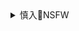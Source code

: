 <details><summary>慎入🔞NSFW</summary>

Not Safe For Work
![](https://upload.wikimedia.org/wikipedia/commons/thumb/d/d3/Biohazard_Symbol_Specification.png/210px-Biohazard_Symbol_Specification.png)
俺のエロ本
![](http://oreno-erohon.com/wp-content/themes/bones_custom/images/logo.png)

<details><summary><b>风险自理Use At Your Own Risk🈲</summary>

### 元彼に他人のフリをされる巨乳黒ギャルがラブホに連れ込みマンコの感触で認めさせ仲直りのおかえりセックス！
http://oreno-erohon.com/content/233942
<img width="724" class="alignnone size-large wp-image-233943" alt="【エロ漫画】元彼に他人のフリをされる巨乳黒ギャルがラブホに連れ込みマンコの感触で認めさせ仲直りのおかえりセックス！" src="http://img.oreno-erohon.com/wp-content/uploads/2020/03/1583742136-724x1024.jpg" srcset="http://img.oreno-erohon.com/wp-content/uploads/2020/03/1583742136.jpg 724w, http://img.oreno-erohon.com/wp-content/uploads/2020/03/1583742136-212x300.jpg 212w" sizes="(max-width: 724px) 100vw, 724px">
<dl class="cft cft0">
</dl>
<img width="724" class="alignnone size-large wp-image-233944" alt="【エロ漫画】元彼に他人のフリをされる巨乳黒ギャルがラブホに連れ込みマンコの感触で認めさせ仲直りのおかえりセックス！" src="http://img.oreno-erohon.com/wp-content/uploads/2020/03/1583742140-724x1024.jpg" srcset="http://img.oreno-erohon.com/wp-content/uploads/2020/03/1583742140.jpg 724w, http://img.oreno-erohon.com/wp-content/uploads/2020/03/1583742140-212x300.jpg 212w" sizes="(max-width: 724px) 100vw, 724px">
<img width="724" class="alignnone size-large wp-image-233945" alt="【エロ漫画】元彼に他人のフリをされる巨乳黒ギャルがラブホに連れ込みマンコの感触で認めさせ仲直りのおかえりセックス！" src="http://img.oreno-erohon.com/wp-content/uploads/2020/03/1583742144-724x1024.jpg" srcset="http://img.oreno-erohon.com/wp-content/uploads/2020/03/1583742144.jpg 724w, http://img.oreno-erohon.com/wp-content/uploads/2020/03/1583742144-212x300.jpg 212w" sizes="(max-width: 724px) 100vw, 724px">
<img width="724" class="alignnone size-large wp-image-233946" alt="【エロ漫画】元彼に他人のフリをされる巨乳黒ギャルがラブホに連れ込みマンコの感触で認めさせ仲直りのおかえりセックス！" src="http://img.oreno-erohon.com/wp-content/uploads/2020/03/1583742148-724x1024.jpg" srcset="http://img.oreno-erohon.com/wp-content/uploads/2020/03/1583742148.jpg 724w, http://img.oreno-erohon.com/wp-content/uploads/2020/03/1583742148-212x300.jpg 212w" sizes="(max-width: 724px) 100vw, 724px">
<img width="724" class="alignnone size-large wp-image-233947" alt="【エロ漫画】元彼に他人のフリをされる巨乳黒ギャルがラブホに連れ込みマンコの感触で認めさせ仲直りのおかえりセックス！" src="http://img.oreno-erohon.com/wp-content/uploads/2020/03/1583742151-724x1024.jpg" srcset="http://img.oreno-erohon.com/wp-content/uploads/2020/03/1583742151.jpg 724w, http://img.oreno-erohon.com/wp-content/uploads/2020/03/1583742151-212x300.jpg 212w" sizes="(max-width: 724px) 100vw, 724px">
<img width="724" class="alignnone size-large wp-image-233948" alt="【エロ漫画】元彼に他人のフリをされる巨乳黒ギャルがラブホに連れ込みマンコの感触で認めさせ仲直りのおかえりセックス！" src="http://img.oreno-erohon.com/wp-content/uploads/2020/03/1583742155-724x1024.jpg" srcset="http://img.oreno-erohon.com/wp-content/uploads/2020/03/1583742155.jpg 724w, http://img.oreno-erohon.com/wp-content/uploads/2020/03/1583742155-212x300.jpg 212w" sizes="(max-width: 724px) 100vw, 724px">
<img width="724" class="alignnone size-large wp-image-233949" alt="【エロ漫画】元彼に他人のフリをされる巨乳黒ギャルがラブホに連れ込みマンコの感触で認めさせ仲直りのおかえりセックス！" src="http://img.oreno-erohon.com/wp-content/uploads/2020/03/1583742159-724x1024.jpg" srcset="http://img.oreno-erohon.com/wp-content/uploads/2020/03/1583742159.jpg 724w, http://img.oreno-erohon.com/wp-content/uploads/2020/03/1583742159-212x300.jpg 212w" sizes="(max-width: 724px) 100vw, 724px">
<img width="724" class="alignnone size-large wp-image-233950" alt="【エロ漫画】元彼に他人のフリをされる巨乳黒ギャルがラブホに連れ込みマンコの感触で認めさせ仲直りのおかえりセックス！" src="http://img.oreno-erohon.com/wp-content/uploads/2020/03/1583742163-724x1024.jpg" srcset="http://img.oreno-erohon.com/wp-content/uploads/2020/03/1583742163.jpg 724w, http://img.oreno-erohon.com/wp-content/uploads/2020/03/1583742163-212x300.jpg 212w" sizes="(max-width: 724px) 100vw, 724px">
<img width="724" class="alignnone size-large wp-image-233951" alt="【エロ漫画】元彼に他人のフリをされる巨乳黒ギャルがラブホに連れ込みマンコの感触で認めさせ仲直りのおかえりセックス！" src="http://img.oreno-erohon.com/wp-content/uploads/2020/03/1583742167-724x1024.jpg" srcset="http://img.oreno-erohon.com/wp-content/uploads/2020/03/1583742167.jpg 724w, http://img.oreno-erohon.com/wp-content/uploads/2020/03/1583742167-212x300.jpg 212w" sizes="(max-width: 724px) 100vw, 724px">
<img width="724" class="alignnone size-large wp-image-233952" alt="【エロ漫画】元彼に他人のフリをされる巨乳黒ギャルがラブホに連れ込みマンコの感触で認めさせ仲直りのおかえりセックス！" src="http://img.oreno-erohon.com/wp-content/uploads/2020/03/1583742171-724x1024.jpg" srcset="http://img.oreno-erohon.com/wp-content/uploads/2020/03/1583742171.jpg 724w, http://img.oreno-erohon.com/wp-content/uploads/2020/03/1583742171-212x300.jpg 212w" sizes="(max-width: 724px) 100vw, 724px">
<img width="724" class="alignnone size-large wp-image-233953" alt="【エロ漫画】元彼に他人のフリをされる巨乳黒ギャルがラブホに連れ込みマンコの感触で認めさせ仲直りのおかえりセックス！" src="http://img.oreno-erohon.com/wp-content/uploads/2020/03/1583742175-724x1024.jpg" srcset="http://img.oreno-erohon.com/wp-content/uploads/2020/03/1583742175.jpg 724w, http://img.oreno-erohon.com/wp-content/uploads/2020/03/1583742175-212x300.jpg 212w" sizes="(max-width: 724px) 100vw, 724px">
<img width="724" class="alignnone size-large wp-image-233954" alt="【エロ漫画】元彼に他人のフリをされる巨乳黒ギャルがラブホに連れ込みマンコの感触で認めさせ仲直りのおかえりセックス！" src="http://img.oreno-erohon.com/wp-content/uploads/2020/03/1583742179-724x1024.jpg" srcset="http://img.oreno-erohon.com/wp-content/uploads/2020/03/1583742179.jpg 724w, http://img.oreno-erohon.com/wp-content/uploads/2020/03/1583742179-212x300.jpg 212w" sizes="(max-width: 724px) 100vw, 724px">
<img width="724" class="alignnone size-large wp-image-233955" alt="【エロ漫画】元彼に他人のフリをされる巨乳黒ギャルがラブホに連れ込みマンコの感触で認めさせ仲直りのおかえりセックス！" src="http://img.oreno-erohon.com/wp-content/uploads/2020/03/1583742183-724x1024.jpg" srcset="http://img.oreno-erohon.com/wp-content/uploads/2020/03/1583742183.jpg 724w, http://img.oreno-erohon.com/wp-content/uploads/2020/03/1583742183-212x300.jpg 212w" sizes="(max-width: 724px) 100vw, 724px">
<img width="724" class="alignnone size-large wp-image-233956" alt="【エロ漫画】元彼に他人のフリをされる巨乳黒ギャルがラブホに連れ込みマンコの感触で認めさせ仲直りのおかえりセックス！" src="http://img.oreno-erohon.com/wp-content/uploads/2020/03/1583742187-724x1024.jpg" srcset="http://img.oreno-erohon.com/wp-content/uploads/2020/03/1583742187.jpg 724w, http://img.oreno-erohon.com/wp-content/uploads/2020/03/1583742187-212x300.jpg 212w" sizes="(max-width: 724px) 100vw, 724px">
<img width="724" class="alignnone size-large wp-image-233957" alt="【エロ漫画】元彼に他人のフリをされる巨乳黒ギャルがラブホに連れ込みマンコの感触で認めさせ仲直りのおかえりセックス！" src="http://img.oreno-erohon.com/wp-content/uploads/2020/03/1583742191-724x1024.jpg" srcset="http://img.oreno-erohon.com/wp-content/uploads/2020/03/1583742191.jpg 724w, http://img.oreno-erohon.com/wp-content/uploads/2020/03/1583742191-212x300.jpg 212w" sizes="(max-width: 724px) 100vw, 724px">
<img width="724" class="alignnone size-large wp-image-233958" alt="【エロ漫画】元彼に他人のフリをされる巨乳黒ギャルがラブホに連れ込みマンコの感触で認めさせ仲直りのおかえりセックス！" src="http://img.oreno-erohon.com/wp-content/uploads/2020/03/1583742195-724x1024.jpg" srcset="http://img.oreno-erohon.com/wp-content/uploads/2020/03/1583742195.jpg 724w, http://img.oreno-erohon.com/wp-content/uploads/2020/03/1583742195-212x300.jpg 212w" sizes="(max-width: 724px) 100vw, 724px">

### 姉が兄の性奴隷になり野外露出ハメ調教されてるのを見た妹が逆夜這いを仕掛け躾され姉妹揃って変態牝豚堕ち！
http://oreno-erohon.com/content/81819
<img width="705" class="alignnone size-large wp-image-81820" alt="【エロ漫画】姉が兄の性奴隷になり野外露出ハメ調教されてるのを見た妹が逆夜這いを仕掛け躾され姉妹揃って変態牝豚堕ち！" src="http://img.oreno-erohon.com/wp-content/uploads/2018/02/1517490735-705x1024.jpg" srcset="http://img.oreno-erohon.com/wp-content/uploads/2018/02/1517490735.jpg 705w, http://img.oreno-erohon.com/wp-content/uploads/2018/02/1517490735-207x300.jpg 207w" sizes="(max-width: 705px) 100vw, 705px">
<dl class="cft cft0">
</dl>
<img width="701" class="alignnone size-large wp-image-81821" alt="【エロ漫画】姉が兄の性奴隷になり野外露出ハメ調教されてるのを見た妹が逆夜這いを仕掛け躾され姉妹揃って変態牝豚堕ち！" src="http://img.oreno-erohon.com/wp-content/uploads/2018/02/1517490740-701x1024.jpg" srcset="http://img.oreno-erohon.com/wp-content/uploads/2018/02/1517490740.jpg 701w, http://img.oreno-erohon.com/wp-content/uploads/2018/02/1517490740-205x300.jpg 205w" sizes="(max-width: 701px) 100vw, 701px">
<img width="705" class="alignnone size-large wp-image-81822" alt="【エロ漫画】姉が兄の性奴隷になり野外露出ハメ調教されてるのを見た妹が逆夜這いを仕掛け躾され姉妹揃って変態牝豚堕ち！" src="http://img.oreno-erohon.com/wp-content/uploads/2018/02/1517490746-705x1024.jpg" srcset="http://img.oreno-erohon.com/wp-content/uploads/2018/02/1517490746.jpg 705w, http://img.oreno-erohon.com/wp-content/uploads/2018/02/1517490746-207x300.jpg 207w" sizes="(max-width: 705px) 100vw, 705px">
<img width="707" class="alignnone size-large wp-image-81823" alt="【エロ漫画】姉が兄の性奴隷になり野外露出ハメ調教されてるのを見た妹が逆夜這いを仕掛け躾され姉妹揃って変態牝豚堕ち！" src="http://img.oreno-erohon.com/wp-content/uploads/2018/02/1517490751-707x1024.jpg" srcset="http://img.oreno-erohon.com/wp-content/uploads/2018/02/1517490751.jpg 707w, http://img.oreno-erohon.com/wp-content/uploads/2018/02/1517490751-207x300.jpg 207w, http://img.oreno-erohon.com/wp-content/uploads/2018/02/1517490751-170x245.jpg 170w" sizes="(max-width: 707px) 100vw, 707px">
<img width="707" class="alignnone size-large wp-image-81824" alt="【エロ漫画】姉が兄の性奴隷になり野外露出ハメ調教されてるのを見た妹が逆夜這いを仕掛け躾され姉妹揃って変態牝豚堕ち！" src="http://img.oreno-erohon.com/wp-content/uploads/2018/02/1517490757-707x1024.jpg" srcset="http://img.oreno-erohon.com/wp-content/uploads/2018/02/1517490757.jpg 707w, http://img.oreno-erohon.com/wp-content/uploads/2018/02/1517490757-207x300.jpg 207w, http://img.oreno-erohon.com/wp-content/uploads/2018/02/1517490757-170x245.jpg 170w" sizes="(max-width: 707px) 100vw, 707px">
<img width="707" class="alignnone size-large wp-image-81825" alt="【エロ漫画】姉が兄の性奴隷になり野外露出ハメ調教されてるのを見た妹が逆夜這いを仕掛け躾され姉妹揃って変態牝豚堕ち！" src="http://img.oreno-erohon.com/wp-content/uploads/2018/02/1517490764-707x1024.jpg" srcset="http://img.oreno-erohon.com/wp-content/uploads/2018/02/1517490764.jpg 707w, http://img.oreno-erohon.com/wp-content/uploads/2018/02/1517490764-207x300.jpg 207w, http://img.oreno-erohon.com/wp-content/uploads/2018/02/1517490764-170x245.jpg 170w" sizes="(max-width: 707px) 100vw, 707px">
<img width="705" class="alignnone size-large wp-image-81826" alt="【エロ漫画】姉が兄の性奴隷になり野外露出ハメ調教されてるのを見た妹が逆夜這いを仕掛け躾され姉妹揃って変態牝豚堕ち！" src="http://img.oreno-erohon.com/wp-content/uploads/2018/02/1517490769-705x1024.jpg" srcset="http://img.oreno-erohon.com/wp-content/uploads/2018/02/1517490769.jpg 705w, http://img.oreno-erohon.com/wp-content/uploads/2018/02/1517490769-207x300.jpg 207w" sizes="(max-width: 705px) 100vw, 705px">
<img width="708" class="alignnone size-large wp-image-81827" alt="【エロ漫画】姉が兄の性奴隷になり野外露出ハメ調教されてるのを見た妹が逆夜這いを仕掛け躾され姉妹揃って変態牝豚堕ち！" src="http://img.oreno-erohon.com/wp-content/uploads/2018/02/1517490776-708x1024.jpg" srcset="http://img.oreno-erohon.com/wp-content/uploads/2018/02/1517490776.jpg 708w, http://img.oreno-erohon.com/wp-content/uploads/2018/02/1517490776-207x300.jpg 207w, http://img.oreno-erohon.com/wp-content/uploads/2018/02/1517490776-170x245.jpg 170w" sizes="(max-width: 708px) 100vw, 708px">
<img width="706" class="alignnone size-large wp-image-81828" alt="【エロ漫画】姉が兄の性奴隷になり野外露出ハメ調教されてるのを見た妹が逆夜這いを仕掛け躾され姉妹揃って変態牝豚堕ち！" src="http://img.oreno-erohon.com/wp-content/uploads/2018/02/1517490781-706x1024.jpg" srcset="http://img.oreno-erohon.com/wp-content/uploads/2018/02/1517490781.jpg 706w, http://img.oreno-erohon.com/wp-content/uploads/2018/02/1517490781-207x300.jpg 207w" sizes="(max-width: 706px) 100vw, 706px">
<img width="707" class="alignnone size-large wp-image-81829" alt="【エロ漫画】姉が兄の性奴隷になり野外露出ハメ調教されてるのを見た妹が逆夜這いを仕掛け躾され姉妹揃って変態牝豚堕ち！" src="http://img.oreno-erohon.com/wp-content/uploads/2018/02/1517490787-707x1024.jpg" srcset="http://img.oreno-erohon.com/wp-content/uploads/2018/02/1517490787.jpg 707w, http://img.oreno-erohon.com/wp-content/uploads/2018/02/1517490787-207x300.jpg 207w, http://img.oreno-erohon.com/wp-content/uploads/2018/02/1517490787-170x245.jpg 170w" sizes="(max-width: 707px) 100vw, 707px">
<img width="706" class="alignnone size-large wp-image-81830" alt="【エロ漫画】姉が兄の性奴隷になり野外露出ハメ調教されてるのを見た妹が逆夜這いを仕掛け躾され姉妹揃って変態牝豚堕ち！" src="http://img.oreno-erohon.com/wp-content/uploads/2018/02/1517490792-706x1024.jpg" srcset="http://img.oreno-erohon.com/wp-content/uploads/2018/02/1517490792.jpg 706w, http://img.oreno-erohon.com/wp-content/uploads/2018/02/1517490792-207x300.jpg 207w" sizes="(max-width: 706px) 100vw, 706px">
<img width="708" class="alignnone size-large wp-image-81831" alt="【エロ漫画】姉が兄の性奴隷になり野外露出ハメ調教されてるのを見た妹が逆夜這いを仕掛け躾され姉妹揃って変態牝豚堕ち！" src="http://img.oreno-erohon.com/wp-content/uploads/2018/02/1517490797-708x1024.jpg" srcset="http://img.oreno-erohon.com/wp-content/uploads/2018/02/1517490797.jpg 708w, http://img.oreno-erohon.com/wp-content/uploads/2018/02/1517490797-207x300.jpg 207w, http://img.oreno-erohon.com/wp-content/uploads/2018/02/1517490797-170x245.jpg 170w" sizes="(max-width: 708px) 100vw, 708px">
<img width="705" class="alignnone size-large wp-image-81832" alt="【エロ漫画】姉が兄の性奴隷になり野外露出ハメ調教されてるのを見た妹が逆夜這いを仕掛け躾され姉妹揃って変態牝豚堕ち！" src="http://img.oreno-erohon.com/wp-content/uploads/2018/02/1517490803-705x1024.jpg" srcset="http://img.oreno-erohon.com/wp-content/uploads/2018/02/1517490803.jpg 705w, http://img.oreno-erohon.com/wp-content/uploads/2018/02/1517490803-207x300.jpg 207w" sizes="(max-width: 705px) 100vw, 705px">
<img width="708" class="alignnone size-large wp-image-81833" alt="【エロ漫画】姉が兄の性奴隷になり野外露出ハメ調教されてるのを見た妹が逆夜這いを仕掛け躾され姉妹揃って変態牝豚堕ち！" src="http://img.oreno-erohon.com/wp-content/uploads/2018/02/1517490809-708x1024.jpg" srcset="http://img.oreno-erohon.com/wp-content/uploads/2018/02/1517490809.jpg 708w, http://img.oreno-erohon.com/wp-content/uploads/2018/02/1517490809-207x300.jpg 207w, http://img.oreno-erohon.com/wp-content/uploads/2018/02/1517490809-170x245.jpg 170w" sizes="(max-width: 708px) 100vw, 708px">
<img width="708" class="alignnone size-large wp-image-81834" alt="【エロ漫画】姉が兄の性奴隷になり野外露出ハメ調教されてるのを見た妹が逆夜這いを仕掛け躾され姉妹揃って変態牝豚堕ち！" src="http://img.oreno-erohon.com/wp-content/uploads/2018/02/1517490814-708x1024.jpg" srcset="http://img.oreno-erohon.com/wp-content/uploads/2018/02/1517490814.jpg 708w, http://img.oreno-erohon.com/wp-content/uploads/2018/02/1517490814-207x300.jpg 207w, http://img.oreno-erohon.com/wp-content/uploads/2018/02/1517490814-170x245.jpg 170w" sizes="(max-width: 708px) 100vw, 708px">
<img width="707" class="alignnone size-large wp-image-81835" alt="【エロ漫画】姉が兄の性奴隷になり野外露出ハメ調教されてるのを見た妹が逆夜這いを仕掛け躾され姉妹揃って変態牝豚堕ち！" src="http://img.oreno-erohon.com/wp-content/uploads/2018/02/1517490819-707x1024.jpg" srcset="http://img.oreno-erohon.com/wp-content/uploads/2018/02/1517490819.jpg 707w, http://img.oreno-erohon.com/wp-content/uploads/2018/02/1517490819-207x300.jpg 207w, http://img.oreno-erohon.com/wp-content/uploads/2018/02/1517490819-170x245.jpg 170w" sizes="(max-width: 707px) 100vw, 707px">
<img width="705" class="alignnone size-large wp-image-81836" alt="【エロ漫画】姉が兄の性奴隷になり野外露出ハメ調教されてるのを見た妹が逆夜這いを仕掛け躾され姉妹揃って変態牝豚堕ち！" src="http://img.oreno-erohon.com/wp-content/uploads/2018/02/1517490823-705x1024.jpg" srcset="http://img.oreno-erohon.com/wp-content/uploads/2018/02/1517490823.jpg 705w, http://img.oreno-erohon.com/wp-content/uploads/2018/02/1517490823-207x300.jpg 207w" sizes="(max-width: 705px) 100vw, 705px">
<img width="708" class="alignnone size-large wp-image-81837" alt="【エロ漫画】姉が兄の性奴隷になり野外露出ハメ調教されてるのを見た妹が逆夜這いを仕掛け躾され姉妹揃って変態牝豚堕ち！" src="http://img.oreno-erohon.com/wp-content/uploads/2018/02/1517490829-708x1024.jpg" srcset="http://img.oreno-erohon.com/wp-content/uploads/2018/02/1517490829.jpg 708w, http://img.oreno-erohon.com/wp-content/uploads/2018/02/1517490829-207x300.jpg 207w, http://img.oreno-erohon.com/wp-content/uploads/2018/02/1517490829-170x245.jpg 170w" sizes="(max-width: 708px) 100vw, 708px">
<img width="707" class="alignnone size-large wp-image-81838" alt="【エロ漫画】姉が兄の性奴隷になり野外露出ハメ調教されてるのを見た妹が逆夜這いを仕掛け躾され姉妹揃って変態牝豚堕ち！" src="http://img.oreno-erohon.com/wp-content/uploads/2018/02/1517490835-707x1024.jpg" srcset="http://img.oreno-erohon.com/wp-content/uploads/2018/02/1517490835.jpg 707w, http://img.oreno-erohon.com/wp-content/uploads/2018/02/1517490835-207x300.jpg 207w, http://img.oreno-erohon.com/wp-content/uploads/2018/02/1517490835-170x245.jpg 170w" sizes="(max-width: 707px) 100vw, 707px">
<img width="711" class="alignnone size-large wp-image-81839" alt="【エロ漫画】姉が兄の性奴隷になり野外露出ハメ調教されてるのを見た妹が逆夜這いを仕掛け躾され姉妹揃って変態牝豚堕ち！" src="http://img.oreno-erohon.com/wp-content/uploads/2018/02/1517490840-711x1024.jpg" srcset="http://img.oreno-erohon.com/wp-content/uploads/2018/02/1517490840.jpg 711w, http://img.oreno-erohon.com/wp-content/uploads/2018/02/1517490840-208x300.jpg 208w, http://img.oreno-erohon.com/wp-content/uploads/2018/02/1517490840-170x245.jpg 170w" sizes="(max-width: 711px) 100vw, 711px">
<img width="705" class="alignnone size-large wp-image-81840" alt="【エロ漫画】姉が兄の性奴隷になり野外露出ハメ調教されてるのを見た妹が逆夜這いを仕掛け躾され姉妹揃って変態牝豚堕ち！" src="http://img.oreno-erohon.com/wp-content/uploads/2018/02/1517490844-705x1024.jpg" srcset="http://img.oreno-erohon.com/wp-content/uploads/2018/02/1517490844.jpg 705w, http://img.oreno-erohon.com/wp-content/uploads/2018/02/1517490844-207x300.jpg 207w" sizes="(max-width: 705px) 100vw, 705px">
<img width="705" class="alignnone size-large wp-image-81841" alt="【エロ漫画】姉が兄の性奴隷になり野外露出ハメ調教されてるのを見た妹が逆夜這いを仕掛け躾され姉妹揃って変態牝豚堕ち！" src="http://img.oreno-erohon.com/wp-content/uploads/2018/02/1517490850-705x1024.jpg" srcset="http://img.oreno-erohon.com/wp-content/uploads/2018/02/1517490850.jpg 705w, http://img.oreno-erohon.com/wp-content/uploads/2018/02/1517490850-207x300.jpg 207w" sizes="(max-width: 705px) 100vw, 705px">
<img width="705" class="alignnone size-large wp-image-81842" alt="【エロ漫画】姉が兄の性奴隷になり野外露出ハメ調教されてるのを見た妹が逆夜這いを仕掛け躾され姉妹揃って変態牝豚堕ち！" src="http://img.oreno-erohon.com/wp-content/uploads/2018/02/1517490855-705x1024.jpg" srcset="http://img.oreno-erohon.com/wp-content/uploads/2018/02/1517490855.jpg 705w, http://img.oreno-erohon.com/wp-content/uploads/2018/02/1517490855-207x300.jpg 207w" sizes="(max-width: 705px) 100vw, 705px">
<img width="709" class="alignnone size-large wp-image-81843" alt="【エロ漫画】姉が兄の性奴隷になり野外露出ハメ調教されてるのを見た妹が逆夜這いを仕掛け躾され姉妹揃って変態牝豚堕ち！" src="http://img.oreno-erohon.com/wp-content/uploads/2018/02/1517490859-709x1024.jpg" srcset="http://img.oreno-erohon.com/wp-content/uploads/2018/02/1517490859.jpg 709w, http://img.oreno-erohon.com/wp-content/uploads/2018/02/1517490859-208x300.jpg 208w, http://img.oreno-erohon.com/wp-content/uploads/2018/02/1517490859-170x245.jpg 170w" sizes="(max-width: 709px) 100vw, 709px">
<img width="708" class="alignnone size-large wp-image-81844" alt="【エロ漫画】姉が兄の性奴隷になり野外露出ハメ調教されてるのを見た妹が逆夜這いを仕掛け躾され姉妹揃って変態牝豚堕ち！" src="http://img.oreno-erohon.com/wp-content/uploads/2018/02/1517490863-708x1024.jpg" srcset="http://img.oreno-erohon.com/wp-content/uploads/2018/02/1517490863.jpg 708w, http://img.oreno-erohon.com/wp-content/uploads/2018/02/1517490863-207x300.jpg 207w, http://img.oreno-erohon.com/wp-content/uploads/2018/02/1517490863-170x245.jpg 170w" sizes="(max-width: 708px) 100vw, 708px">
<img width="710" class="alignnone size-large wp-image-81845" alt="【エロ漫画】姉が兄の性奴隷になり野外露出ハメ調教されてるのを見た妹が逆夜這いを仕掛け躾され姉妹揃って変態牝豚堕ち！" src="http://img.oreno-erohon.com/wp-content/uploads/2018/02/1517490866-710x1024.jpg" srcset="http://img.oreno-erohon.com/wp-content/uploads/2018/02/1517490866.jpg 710w, http://img.oreno-erohon.com/wp-content/uploads/2018/02/1517490866-208x300.jpg 208w, http://img.oreno-erohon.com/wp-content/uploads/2018/02/1517490866-170x245.jpg 170w" sizes="(max-width: 710px) 100vw, 710px">
<img width="707" class="alignnone size-large wp-image-81846" alt="【エロ漫画】姉が兄の性奴隷になり野外露出ハメ調教されてるのを見た妹が逆夜這いを仕掛け躾され姉妹揃って変態牝豚堕ち！" src="http://img.oreno-erohon.com/wp-content/uploads/2018/02/1517490870-707x1024.jpg" srcset="http://img.oreno-erohon.com/wp-content/uploads/2018/02/1517490870.jpg 707w, http://img.oreno-erohon.com/wp-content/uploads/2018/02/1517490870-207x300.jpg 207w, http://img.oreno-erohon.com/wp-content/uploads/2018/02/1517490870-170x245.jpg 170w" sizes="(max-width: 707px) 100vw, 707px">
<img width="708" class="alignnone size-large wp-image-81847" alt="【エロ漫画】姉が兄の性奴隷になり野外露出ハメ調教されてるのを見た妹が逆夜這いを仕掛け躾され姉妹揃って変態牝豚堕ち！" src="http://img.oreno-erohon.com/wp-content/uploads/2018/02/1517490873-708x1024.jpg" srcset="http://img.oreno-erohon.com/wp-content/uploads/2018/02/1517490873.jpg 708w, http://img.oreno-erohon.com/wp-content/uploads/2018/02/1517490873-207x300.jpg 207w, http://img.oreno-erohon.com/wp-content/uploads/2018/02/1517490873-170x245.jpg 170w" sizes="(max-width: 708px) 100vw, 708px">
<img width="708" class="alignnone size-large wp-image-81848" alt="【エロ漫画】姉が兄の性奴隷になり野外露出ハメ調教されてるのを見た妹が逆夜這いを仕掛け躾され姉妹揃って変態牝豚堕ち！" src="http://img.oreno-erohon.com/wp-content/uploads/2018/02/1517490876-708x1024.jpg" srcset="http://img.oreno-erohon.com/wp-content/uploads/2018/02/1517490876.jpg 708w, http://img.oreno-erohon.com/wp-content/uploads/2018/02/1517490876-207x300.jpg 207w, http://img.oreno-erohon.com/wp-content/uploads/2018/02/1517490876-170x245.jpg 170w" sizes="(max-width: 708px) 100vw, 708px">
<img width="710" class="alignnone size-large wp-image-81849" alt="【エロ漫画】姉が兄の性奴隷になり野外露出ハメ調教されてるのを見た妹が逆夜這いを仕掛け躾され姉妹揃って変態牝豚堕ち！" src="http://img.oreno-erohon.com/wp-content/uploads/2018/02/1517490880-710x1024.jpg" srcset="http://img.oreno-erohon.com/wp-content/uploads/2018/02/1517490880.jpg 710w, http://img.oreno-erohon.com/wp-content/uploads/2018/02/1517490880-208x300.jpg 208w, http://img.oreno-erohon.com/wp-content/uploads/2018/02/1517490880-170x245.jpg 170w" sizes="(max-width: 710px) 100vw, 710px">
<img width="708" class="alignnone size-large wp-image-81850" alt="【エロ漫画】姉が兄の性奴隷になり野外露出ハメ調教されてるのを見た妹が逆夜這いを仕掛け躾され姉妹揃って変態牝豚堕ち！" src="http://img.oreno-erohon.com/wp-content/uploads/2018/02/1517490884-708x1024.jpg" srcset="http://img.oreno-erohon.com/wp-content/uploads/2018/02/1517490884.jpg 708w, http://img.oreno-erohon.com/wp-content/uploads/2018/02/1517490884-207x300.jpg 207w, http://img.oreno-erohon.com/wp-content/uploads/2018/02/1517490884-170x245.jpg 170w" sizes="(max-width: 708px) 100vw, 708px">
<img width="709" class="alignnone size-large wp-image-81851" alt="【エロ漫画】姉が兄の性奴隷になり野外露出ハメ調教されてるのを見た妹が逆夜這いを仕掛け躾され姉妹揃って変態牝豚堕ち！" src="http://img.oreno-erohon.com/wp-content/uploads/2018/02/1517490888-709x1024.jpg" srcset="http://img.oreno-erohon.com/wp-content/uploads/2018/02/1517490888.jpg 709w, http://img.oreno-erohon.com/wp-content/uploads/2018/02/1517490888-208x300.jpg 208w, http://img.oreno-erohon.com/wp-content/uploads/2018/02/1517490888-170x245.jpg 170w" sizes="(max-width: 709px) 100vw, 709px">
<img width="707" class="alignnone size-large wp-image-81852" alt="【エロ漫画】姉が兄の性奴隷になり野外露出ハメ調教されてるのを見た妹が逆夜這いを仕掛け躾され姉妹揃って変態牝豚堕ち！" src="http://img.oreno-erohon.com/wp-content/uploads/2018/02/1517490891-707x1024.jpg" srcset="http://img.oreno-erohon.com/wp-content/uploads/2018/02/1517490891.jpg 707w, http://img.oreno-erohon.com/wp-content/uploads/2018/02/1517490891-207x300.jpg 207w, http://img.oreno-erohon.com/wp-content/uploads/2018/02/1517490891-170x245.jpg 170w" sizes="(max-width: 707px) 100vw, 707px">
<img width="709" class="alignnone size-large wp-image-81853" alt="【エロ漫画】姉が兄の性奴隷になり野外露出ハメ調教されてるのを見た妹が逆夜這いを仕掛け躾され姉妹揃って変態牝豚堕ち！" src="http://img.oreno-erohon.com/wp-content/uploads/2018/02/1517490894-709x1024.jpg" srcset="http://img.oreno-erohon.com/wp-content/uploads/2018/02/1517490894.jpg 709w, http://img.oreno-erohon.com/wp-content/uploads/2018/02/1517490894-208x300.jpg 208w, http://img.oreno-erohon.com/wp-content/uploads/2018/02/1517490894-170x245.jpg 170w" sizes="(max-width: 709px) 100vw, 709px">
<img width="708" class="alignnone size-large wp-image-81854" alt="【エロ漫画】姉が兄の性奴隷になり野外露出ハメ調教されてるのを見た妹が逆夜這いを仕掛け躾され姉妹揃って変態牝豚堕ち！" src="http://img.oreno-erohon.com/wp-content/uploads/2018/02/1517490899-708x1024.jpg" srcset="http://img.oreno-erohon.com/wp-content/uploads/2018/02/1517490899.jpg 708w, http://img.oreno-erohon.com/wp-content/uploads/2018/02/1517490899-207x300.jpg 207w, http://img.oreno-erohon.com/wp-content/uploads/2018/02/1517490899-170x245.jpg 170w" sizes="(max-width: 708px) 100vw, 708px">
<img width="708" class="alignnone size-large wp-image-81855" alt="【エロ漫画】姉が兄の性奴隷になり野外露出ハメ調教されてるのを見た妹が逆夜這いを仕掛け躾され姉妹揃って変態牝豚堕ち！" src="http://img.oreno-erohon.com/wp-content/uploads/2018/02/1517490903-708x1024.jpg" srcset="http://img.oreno-erohon.com/wp-content/uploads/2018/02/1517490903.jpg 708w, http://img.oreno-erohon.com/wp-content/uploads/2018/02/1517490903-207x300.jpg 207w, http://img.oreno-erohon.com/wp-content/uploads/2018/02/1517490903-170x245.jpg 170w" sizes="(max-width: 708px) 100vw, 708px">
<img width="705" class="alignnone size-large wp-image-81856" alt="【エロ漫画】姉が兄の性奴隷になり野外露出ハメ調教されてるのを見た妹が逆夜這いを仕掛け躾され姉妹揃って変態牝豚堕ち！" src="http://img.oreno-erohon.com/wp-content/uploads/2018/02/1517490905-705x1024.jpg" srcset="http://img.oreno-erohon.com/wp-content/uploads/2018/02/1517490905.jpg 705w, http://img.oreno-erohon.com/wp-content/uploads/2018/02/1517490905-207x300.jpg 207w" sizes="(max-width: 705px) 100vw, 705px">
<img width="708" class="alignnone size-large wp-image-81857" alt="【エロ漫画】姉が兄の性奴隷になり野外露出ハメ調教されてるのを見た妹が逆夜這いを仕掛け躾され姉妹揃って変態牝豚堕ち！" src="http://img.oreno-erohon.com/wp-content/uploads/2018/02/1517490908-708x1024.jpg" srcset="http://img.oreno-erohon.com/wp-content/uploads/2018/02/1517490908.jpg 708w, http://img.oreno-erohon.com/wp-content/uploads/2018/02/1517490908-207x300.jpg 207w, http://img.oreno-erohon.com/wp-content/uploads/2018/02/1517490908-170x245.jpg 170w" sizes="(max-width: 708px) 100vw, 708px">
<img width="705" class="alignnone size-large wp-image-81858" alt="【エロ漫画】姉が兄の性奴隷になり野外露出ハメ調教されてるのを見た妹が逆夜這いを仕掛け躾され姉妹揃って変態牝豚堕ち！" src="http://img.oreno-erohon.com/wp-content/uploads/2018/02/1517490911-705x1024.jpg" srcset="http://img.oreno-erohon.com/wp-content/uploads/2018/02/1517490911.jpg 705w, http://img.oreno-erohon.com/wp-content/uploads/2018/02/1517490911-207x300.jpg 207w" sizes="(max-width: 705px) 100vw, 705px">
<img width="707" class="alignnone size-large wp-image-81859" alt="【エロ漫画】姉が兄の性奴隷になり野外露出ハメ調教されてるのを見た妹が逆夜這いを仕掛け躾され姉妹揃って変態牝豚堕ち！" src="http://img.oreno-erohon.com/wp-content/uploads/2018/02/1517490919-707x1024.jpg" srcset="http://img.oreno-erohon.com/wp-content/uploads/2018/02/1517490919.jpg 707w, http://img.oreno-erohon.com/wp-content/uploads/2018/02/1517490919-207x300.jpg 207w, http://img.oreno-erohon.com/wp-content/uploads/2018/02/1517490919-170x245.jpg 170w" sizes="(max-width: 707px) 100vw, 707px">
<img width="708" class="alignnone size-large wp-image-81860" alt="【エロ漫画】姉が兄の性奴隷になり野外露出ハメ調教されてるのを見た妹が逆夜這いを仕掛け躾され姉妹揃って変態牝豚堕ち！" src="http://img.oreno-erohon.com/wp-content/uploads/2018/02/1517490922-708x1024.jpg" srcset="http://img.oreno-erohon.com/wp-content/uploads/2018/02/1517490922.jpg 708w, http://img.oreno-erohon.com/wp-content/uploads/2018/02/1517490922-207x300.jpg 207w, http://img.oreno-erohon.com/wp-content/uploads/2018/02/1517490922-170x245.jpg 170w" sizes="(max-width: 708px) 100vw, 708px">
<img width="708" class="alignnone size-large wp-image-81861" alt="【エロ漫画】姉が兄の性奴隷になり野外露出ハメ調教されてるのを見た妹が逆夜這いを仕掛け躾され姉妹揃って変態牝豚堕ち！" src="http://img.oreno-erohon.com/wp-content/uploads/2018/02/1517490924-708x1024.jpg" srcset="http://img.oreno-erohon.com/wp-content/uploads/2018/02/1517490924.jpg 708w, http://img.oreno-erohon.com/wp-content/uploads/2018/02/1517490924-207x300.jpg 207w, http://img.oreno-erohon.com/wp-content/uploads/2018/02/1517490924-170x245.jpg 170w" sizes="(max-width: 708px) 100vw, 708px">
<img width="705" class="alignnone size-large wp-image-81862" alt="【エロ漫画】姉が兄の性奴隷になり野外露出ハメ調教されてるのを見た妹が逆夜這いを仕掛け躾され姉妹揃って変態牝豚堕ち！" src="http://img.oreno-erohon.com/wp-content/uploads/2018/02/1517490926-705x1024.jpg" srcset="http://img.oreno-erohon.com/wp-content/uploads/2018/02/1517490926.jpg 705w, http://img.oreno-erohon.com/wp-content/uploads/2018/02/1517490926-207x300.jpg 207w" sizes="(max-width: 705px) 100vw, 705px">
<img width="708" class="alignnone size-large wp-image-81863" alt="【エロ漫画】姉が兄の性奴隷になり野外露出ハメ調教されてるのを見た妹が逆夜這いを仕掛け躾され姉妹揃って変態牝豚堕ち！" src="http://img.oreno-erohon.com/wp-content/uploads/2018/02/1517490930-708x1024.jpg" srcset="http://img.oreno-erohon.com/wp-content/uploads/2018/02/1517490930.jpg 708w, http://img.oreno-erohon.com/wp-content/uploads/2018/02/1517490930-207x300.jpg 207w, http://img.oreno-erohon.com/wp-content/uploads/2018/02/1517490930-170x245.jpg 170w" sizes="(max-width: 708px) 100vw, 708px">

### 淫魔の生贄に捧げられ童貞奪われた少年が媚薬効果のある聖水使って昏睡レイプ！
http://oreno-erohon.com/content/9799
<img width="675" class="alignnone size-large wp-image-9800" alt="【エロマンガ】淫魔の生贄に捧げられ童貞奪われた少年が媚薬効果のある聖水使って昏睡レイプ！" src="http://img.oreno-erohon.com/wp-content/uploads/2017/03/001-54-675x1024.jpg" srcset="http://img.oreno-erohon.com/wp-content/uploads/2017/03/001-54-675x1024.jpg 675w, http://img.oreno-erohon.com/wp-content/uploads/2017/03/001-54-198x300.jpg 198w, http://img.oreno-erohon.com/wp-content/uploads/2017/03/001-54-768x1165.jpg 768w, http://img.oreno-erohon.com/wp-content/uploads/2017/03/001-54.jpg 1000w" sizes="(max-width: 675px) 100vw, 675px">
<dl class="cft cft0">
</dl>
<img width="677" class="alignnone size-large wp-image-9801" alt="【エロマンガ】淫魔の生贄に捧げられ童貞奪われた少年が媚薬効果のある聖水使って昏睡レイプ！" src="http://img.oreno-erohon.com/wp-content/uploads/2017/03/002-54-677x1024.jpg" srcset="http://img.oreno-erohon.com/wp-content/uploads/2017/03/002-54-677x1024.jpg 677w, http://img.oreno-erohon.com/wp-content/uploads/2017/03/002-54-198x300.jpg 198w, http://img.oreno-erohon.com/wp-content/uploads/2017/03/002-54-768x1161.jpg 768w, http://img.oreno-erohon.com/wp-content/uploads/2017/03/002-54.jpg 1000w" sizes="(max-width: 677px) 100vw, 677px">
<img width="675" class="alignnone size-large wp-image-9802" alt="【エロマンガ】淫魔の生贄に捧げられ童貞奪われた少年が媚薬効果のある聖水使って昏睡レイプ！" src="http://img.oreno-erohon.com/wp-content/uploads/2017/03/003-54-675x1024.jpg" srcset="http://img.oreno-erohon.com/wp-content/uploads/2017/03/003-54-675x1024.jpg 675w, http://img.oreno-erohon.com/wp-content/uploads/2017/03/003-54-198x300.jpg 198w, http://img.oreno-erohon.com/wp-content/uploads/2017/03/003-54-768x1165.jpg 768w, http://img.oreno-erohon.com/wp-content/uploads/2017/03/003-54.jpg 1000w" sizes="(max-width: 675px) 100vw, 675px">
<img width="677" class="alignnone size-large wp-image-9803" alt="【エロマンガ】淫魔の生贄に捧げられ童貞奪われた少年が媚薬効果のある聖水使って昏睡レイプ！" src="http://img.oreno-erohon.com/wp-content/uploads/2017/03/004-54-677x1024.jpg" srcset="http://img.oreno-erohon.com/wp-content/uploads/2017/03/004-54-677x1024.jpg 677w, http://img.oreno-erohon.com/wp-content/uploads/2017/03/004-54-198x300.jpg 198w, http://img.oreno-erohon.com/wp-content/uploads/2017/03/004-54-768x1161.jpg 768w, http://img.oreno-erohon.com/wp-content/uploads/2017/03/004-54.jpg 1000w" sizes="(max-width: 677px) 100vw, 677px">
<img width="675" class="alignnone size-large wp-image-9804" alt="【エロマンガ】淫魔の生贄に捧げられ童貞奪われた少年が媚薬効果のある聖水使って昏睡レイプ！" src="http://img.oreno-erohon.com/wp-content/uploads/2017/03/005-54-675x1024.jpg" srcset="http://img.oreno-erohon.com/wp-content/uploads/2017/03/005-54-675x1024.jpg 675w, http://img.oreno-erohon.com/wp-content/uploads/2017/03/005-54-198x300.jpg 198w, http://img.oreno-erohon.com/wp-content/uploads/2017/03/005-54-768x1165.jpg 768w, http://img.oreno-erohon.com/wp-content/uploads/2017/03/005-54.jpg 1000w" sizes="(max-width: 675px) 100vw, 675px">
<img width="677" class="alignnone size-large wp-image-9805" alt="【エロマンガ】淫魔の生贄に捧げられ童貞奪われた少年が媚薬効果のある聖水使って昏睡レイプ！" src="http://img.oreno-erohon.com/wp-content/uploads/2017/03/006-54-677x1024.jpg" srcset="http://img.oreno-erohon.com/wp-content/uploads/2017/03/006-54-677x1024.jpg 677w, http://img.oreno-erohon.com/wp-content/uploads/2017/03/006-54-198x300.jpg 198w, http://img.oreno-erohon.com/wp-content/uploads/2017/03/006-54-768x1161.jpg 768w, http://img.oreno-erohon.com/wp-content/uploads/2017/03/006-54.jpg 1000w" sizes="(max-width: 677px) 100vw, 677px">
<img width="673" class="alignnone size-large wp-image-9806" alt="【エロマンガ】淫魔の生贄に捧げられ童貞奪われた少年が媚薬効果のある聖水使って昏睡レイプ！" src="http://img.oreno-erohon.com/wp-content/uploads/2017/03/007-54-673x1024.jpg" srcset="http://img.oreno-erohon.com/wp-content/uploads/2017/03/007-54-673x1024.jpg 673w, http://img.oreno-erohon.com/wp-content/uploads/2017/03/007-54-197x300.jpg 197w, http://img.oreno-erohon.com/wp-content/uploads/2017/03/007-54-768x1169.jpg 768w, http://img.oreno-erohon.com/wp-content/uploads/2017/03/007-54.jpg 1000w" sizes="(max-width: 673px) 100vw, 673px">
<img width="675" class="alignnone size-large wp-image-9807" alt="【エロマンガ】淫魔の生贄に捧げられ童貞奪われた少年が媚薬効果のある聖水使って昏睡レイプ！" src="http://img.oreno-erohon.com/wp-content/uploads/2017/03/008-54-675x1024.jpg" srcset="http://img.oreno-erohon.com/wp-content/uploads/2017/03/008-54-675x1024.jpg 675w, http://img.oreno-erohon.com/wp-content/uploads/2017/03/008-54-198x300.jpg 198w, http://img.oreno-erohon.com/wp-content/uploads/2017/03/008-54-768x1165.jpg 768w, http://img.oreno-erohon.com/wp-content/uploads/2017/03/008-54.jpg 1000w" sizes="(max-width: 675px) 100vw, 675px">
<img width="673" class="alignnone size-large wp-image-9808" alt="【エロマンガ】淫魔の生贄に捧げられ童貞奪われた少年が媚薬効果のある聖水使って昏睡レイプ！" src="http://img.oreno-erohon.com/wp-content/uploads/2017/03/009-54-673x1024.jpg" srcset="http://img.oreno-erohon.com/wp-content/uploads/2017/03/009-54-673x1024.jpg 673w, http://img.oreno-erohon.com/wp-content/uploads/2017/03/009-54-197x300.jpg 197w, http://img.oreno-erohon.com/wp-content/uploads/2017/03/009-54-768x1169.jpg 768w, http://img.oreno-erohon.com/wp-content/uploads/2017/03/009-54.jpg 1000w" sizes="(max-width: 673px) 100vw, 673px">
<img width="671" class="alignnone size-large wp-image-9809" alt="【エロマンガ】淫魔の生贄に捧げられ童貞奪われた少年が媚薬効果のある聖水使って昏睡レイプ！" src="http://img.oreno-erohon.com/wp-content/uploads/2017/03/010-54-671x1024.jpg" srcset="http://img.oreno-erohon.com/wp-content/uploads/2017/03/010-54-671x1024.jpg 671w, http://img.oreno-erohon.com/wp-content/uploads/2017/03/010-54-197x300.jpg 197w, http://img.oreno-erohon.com/wp-content/uploads/2017/03/010-54-768x1172.jpg 768w, http://img.oreno-erohon.com/wp-content/uploads/2017/03/010-54.jpg 1000w" sizes="(max-width: 671px) 100vw, 671px">
<img width="675" class="alignnone size-large wp-image-9810" alt="【エロマンガ】淫魔の生贄に捧げられ童貞奪われた少年が媚薬効果のある聖水使って昏睡レイプ！" src="http://img.oreno-erohon.com/wp-content/uploads/2017/03/011-54-675x1024.jpg" srcset="http://img.oreno-erohon.com/wp-content/uploads/2017/03/011-54-675x1024.jpg 675w, http://img.oreno-erohon.com/wp-content/uploads/2017/03/011-54-198x300.jpg 198w, http://img.oreno-erohon.com/wp-content/uploads/2017/03/011-54-768x1165.jpg 768w, http://img.oreno-erohon.com/wp-content/uploads/2017/03/011-54.jpg 1000w" sizes="(max-width: 675px) 100vw, 675px">
<img width="679" class="alignnone size-large wp-image-9811" alt="【エロマンガ】淫魔の生贄に捧げられ童貞奪われた少年が媚薬効果のある聖水使って昏睡レイプ！" src="http://img.oreno-erohon.com/wp-content/uploads/2017/03/012-54-679x1024.jpg" srcset="http://img.oreno-erohon.com/wp-content/uploads/2017/03/012-54-679x1024.jpg 679w, http://img.oreno-erohon.com/wp-content/uploads/2017/03/012-54-199x300.jpg 199w, http://img.oreno-erohon.com/wp-content/uploads/2017/03/012-54-768x1158.jpg 768w, http://img.oreno-erohon.com/wp-content/uploads/2017/03/012-54.jpg 1000w" sizes="(max-width: 679px) 100vw, 679px">
<img width="679" class="alignnone size-large wp-image-9812" alt="【エロマンガ】淫魔の生贄に捧げられ童貞奪われた少年が媚薬効果のある聖水使って昏睡レイプ！" src="http://img.oreno-erohon.com/wp-content/uploads/2017/03/013-53-679x1024.jpg" srcset="http://img.oreno-erohon.com/wp-content/uploads/2017/03/013-53-679x1024.jpg 679w, http://img.oreno-erohon.com/wp-content/uploads/2017/03/013-53-199x300.jpg 199w, http://img.oreno-erohon.com/wp-content/uploads/2017/03/013-53-768x1158.jpg 768w, http://img.oreno-erohon.com/wp-content/uploads/2017/03/013-53.jpg 1000w" sizes="(max-width: 679px) 100vw, 679px">
<img width="675" class="alignnone size-large wp-image-9813" alt="【エロマンガ】淫魔の生贄に捧げられ童貞奪われた少年が媚薬効果のある聖水使って昏睡レイプ！" src="http://img.oreno-erohon.com/wp-content/uploads/2017/03/014-53-675x1024.jpg" srcset="http://img.oreno-erohon.com/wp-content/uploads/2017/03/014-53-675x1024.jpg 675w, http://img.oreno-erohon.com/wp-content/uploads/2017/03/014-53-198x300.jpg 198w, http://img.oreno-erohon.com/wp-content/uploads/2017/03/014-53-768x1165.jpg 768w, http://img.oreno-erohon.com/wp-content/uploads/2017/03/014-53.jpg 1000w" sizes="(max-width: 675px) 100vw, 675px">
<img width="667" class="alignnone size-large wp-image-9814" alt="【エロマンガ】淫魔の生贄に捧げられ童貞奪われた少年が媚薬効果のある聖水使って昏睡レイプ！" src="http://img.oreno-erohon.com/wp-content/uploads/2017/03/015-52-667x1024.jpg" srcset="http://img.oreno-erohon.com/wp-content/uploads/2017/03/015-52-667x1024.jpg 667w, http://img.oreno-erohon.com/wp-content/uploads/2017/03/015-52-195x300.jpg 195w, http://img.oreno-erohon.com/wp-content/uploads/2017/03/015-52-768x1179.jpg 768w, http://img.oreno-erohon.com/wp-content/uploads/2017/03/015-52.jpg 1000w" sizes="(max-width: 667px) 100vw, 667px">
<img width="671" class="alignnone size-large wp-image-9815" alt="【エロマンガ】淫魔の生贄に捧げられ童貞奪われた少年が媚薬効果のある聖水使って昏睡レイプ！" src="http://img.oreno-erohon.com/wp-content/uploads/2017/03/016-52-671x1024.jpg" srcset="http://img.oreno-erohon.com/wp-content/uploads/2017/03/016-52-671x1024.jpg 671w, http://img.oreno-erohon.com/wp-content/uploads/2017/03/016-52-197x300.jpg 197w, http://img.oreno-erohon.com/wp-content/uploads/2017/03/016-52-768x1172.jpg 768w, http://img.oreno-erohon.com/wp-content/uploads/2017/03/016-52.jpg 1000w" sizes="(max-width: 671px) 100vw, 671px">
<img width="669" class="alignnone size-large wp-image-9816" alt="【エロマンガ】淫魔の生贄に捧げられ童貞奪われた少年が媚薬効果のある聖水使って昏睡レイプ！" src="http://img.oreno-erohon.com/wp-content/uploads/2017/03/017-44-669x1024.jpg" srcset="http://img.oreno-erohon.com/wp-content/uploads/2017/03/017-44-669x1024.jpg 669w, http://img.oreno-erohon.com/wp-content/uploads/2017/03/017-44-196x300.jpg 196w, http://img.oreno-erohon.com/wp-content/uploads/2017/03/017-44-768x1176.jpg 768w, http://img.oreno-erohon.com/wp-content/uploads/2017/03/017-44.jpg 1000w" sizes="(max-width: 669px) 100vw, 669px">
<img width="673" class="alignnone size-large wp-image-9817" alt="【エロマンガ】淫魔の生贄に捧げられ童貞奪われた少年が媚薬効果のある聖水使って昏睡レイプ！" src="http://img.oreno-erohon.com/wp-content/uploads/2017/03/018-44-673x1024.jpg" srcset="http://img.oreno-erohon.com/wp-content/uploads/2017/03/018-44-673x1024.jpg 673w, http://img.oreno-erohon.com/wp-content/uploads/2017/03/018-44-197x300.jpg 197w, http://img.oreno-erohon.com/wp-content/uploads/2017/03/018-44-768x1169.jpg 768w, http://img.oreno-erohon.com/wp-content/uploads/2017/03/018-44.jpg 1000w" sizes="(max-width: 673px) 100vw, 673px">
<img width="671" class="alignnone size-large wp-image-9818" alt="【エロマンガ】淫魔の生贄に捧げられ童貞奪われた少年が媚薬効果のある聖水使って昏睡レイプ！" src="http://img.oreno-erohon.com/wp-content/uploads/2017/03/019-35-671x1024.jpg" srcset="http://img.oreno-erohon.com/wp-content/uploads/2017/03/019-35-671x1024.jpg 671w, http://img.oreno-erohon.com/wp-content/uploads/2017/03/019-35-197x300.jpg 197w, http://img.oreno-erohon.com/wp-content/uploads/2017/03/019-35-768x1172.jpg 768w, http://img.oreno-erohon.com/wp-content/uploads/2017/03/019-35.jpg 1000w" sizes="(max-width: 671px) 100vw, 671px">
<img width="673" class="alignnone size-large wp-image-9819" alt="【エロマンガ】淫魔の生贄に捧げられ童貞奪われた少年が媚薬効果のある聖水使って昏睡レイプ！" src="http://img.oreno-erohon.com/wp-content/uploads/2017/03/020-35-673x1024.jpg" srcset="http://img.oreno-erohon.com/wp-content/uploads/2017/03/020-35-673x1024.jpg 673w, http://img.oreno-erohon.com/wp-content/uploads/2017/03/020-35-197x300.jpg 197w, http://img.oreno-erohon.com/wp-content/uploads/2017/03/020-35-768x1169.jpg 768w, http://img.oreno-erohon.com/wp-content/uploads/2017/03/020-35.jpg 1000w" sizes="(max-width: 673px) 100vw, 673px">
<img width="673" class="alignnone size-large wp-image-9820" alt="【エロマンガ】淫魔の生贄に捧げられ童貞奪われた少年が媚薬効果のある聖水使って昏睡レイプ！" src="http://img.oreno-erohon.com/wp-content/uploads/2017/03/021-21-673x1024.jpg" srcset="http://img.oreno-erohon.com/wp-content/uploads/2017/03/021-21-673x1024.jpg 673w, http://img.oreno-erohon.com/wp-content/uploads/2017/03/021-21-197x300.jpg 197w, http://img.oreno-erohon.com/wp-content/uploads/2017/03/021-21-768x1169.jpg 768w, http://img.oreno-erohon.com/wp-content/uploads/2017/03/021-21.jpg 1000w" sizes="(max-width: 673px) 100vw, 673px">
<img width="669" class="alignnone size-large wp-image-9821" alt="【エロマンガ】淫魔の生贄に捧げられ童貞奪われた少年が媚薬効果のある聖水使って昏睡レイプ！" src="http://img.oreno-erohon.com/wp-content/uploads/2017/03/022-21-669x1024.jpg" srcset="http://img.oreno-erohon.com/wp-content/uploads/2017/03/022-21-669x1024.jpg 669w, http://img.oreno-erohon.com/wp-content/uploads/2017/03/022-21-196x300.jpg 196w, http://img.oreno-erohon.com/wp-content/uploads/2017/03/022-21-768x1176.jpg 768w, http://img.oreno-erohon.com/wp-content/uploads/2017/03/022-21.jpg 1000w" sizes="(max-width: 669px) 100vw, 669px">
<img width="671" class="alignnone size-large wp-image-9822" alt="【エロマンガ】淫魔の生贄に捧げられ童貞奪われた少年が媚薬効果のある聖水使って昏睡レイプ！" src="http://img.oreno-erohon.com/wp-content/uploads/2017/03/023-18-671x1024.jpg" srcset="http://img.oreno-erohon.com/wp-content/uploads/2017/03/023-18-671x1024.jpg 671w, http://img.oreno-erohon.com/wp-content/uploads/2017/03/023-18-197x300.jpg 197w, http://img.oreno-erohon.com/wp-content/uploads/2017/03/023-18-768x1172.jpg 768w, http://img.oreno-erohon.com/wp-content/uploads/2017/03/023-18.jpg 1000w" sizes="(max-width: 671px) 100vw, 671px">
<img width="673" class="alignnone size-large wp-image-9823" alt="【エロマンガ】淫魔の生贄に捧げられ童貞奪われた少年が媚薬効果のある聖水使って昏睡レイプ！" src="http://img.oreno-erohon.com/wp-content/uploads/2017/03/024-18-673x1024.jpg" srcset="http://img.oreno-erohon.com/wp-content/uploads/2017/03/024-18-673x1024.jpg 673w, http://img.oreno-erohon.com/wp-content/uploads/2017/03/024-18-197x300.jpg 197w, http://img.oreno-erohon.com/wp-content/uploads/2017/03/024-18-768x1169.jpg 768w, http://img.oreno-erohon.com/wp-content/uploads/2017/03/024-18.jpg 1000w" sizes="(max-width: 673px) 100vw, 673px">
<img width="669" class="alignnone size-large wp-image-9824" alt="【エロマンガ】淫魔の生贄に捧げられ童貞奪われた少年が媚薬効果のある聖水使って昏睡レイプ！" src="http://img.oreno-erohon.com/wp-content/uploads/2017/03/025-9-669x1024.jpg" srcset="http://img.oreno-erohon.com/wp-content/uploads/2017/03/025-9-669x1024.jpg 669w, http://img.oreno-erohon.com/wp-content/uploads/2017/03/025-9-196x300.jpg 196w, http://img.oreno-erohon.com/wp-content/uploads/2017/03/025-9-768x1176.jpg 768w, http://img.oreno-erohon.com/wp-content/uploads/2017/03/025-9.jpg 1000w" sizes="(max-width: 669px) 100vw, 669px">
<img width="667" class="alignnone size-large wp-image-9825" alt="【エロマンガ】淫魔の生贄に捧げられ童貞奪われた少年が媚薬効果のある聖水使って昏睡レイプ！" src="http://img.oreno-erohon.com/wp-content/uploads/2017/03/026-7-667x1024.jpg" srcset="http://img.oreno-erohon.com/wp-content/uploads/2017/03/026-7-667x1024.jpg 667w, http://img.oreno-erohon.com/wp-content/uploads/2017/03/026-7-195x300.jpg 195w, http://img.oreno-erohon.com/wp-content/uploads/2017/03/026-7-768x1179.jpg 768w, http://img.oreno-erohon.com/wp-content/uploads/2017/03/026-7.jpg 1000w" sizes="(max-width: 667px) 100vw, 667px">

### パソコンから飛び出したスタイル抜群の可愛いサキュバスに毎日絞り取られます！
http://oreno-erohon.com/content/111
<img width="766" class="alignnone size-large wp-image-112" alt="【エロ漫画】パソコンから飛び出したスタイル抜群の可愛いサキュバスに毎日絞り取られます！" src="http://img.oreno-erohon.com/wp-content/uploads/2017/02/001-3-766x1024.jpg" srcset="http://img.oreno-erohon.com/wp-content/uploads/2017/02/001-3-766x1024.jpg 766w, http://img.oreno-erohon.com/wp-content/uploads/2017/02/001-3-225x300.jpg 225w, http://img.oreno-erohon.com/wp-content/uploads/2017/02/001-3-768x1026.jpg 768w, http://img.oreno-erohon.com/wp-content/uploads/2017/02/001-3.jpg 1000w" sizes="(max-width: 766px) 100vw, 766px">
<dl class="cft cft0">
</dl>
<img width="766" class="alignnone size-large wp-image-113" alt="【エロ漫画】パソコンから飛び出したスタイル抜群の可愛いサキュバスに毎日絞り取られます！" src="http://img.oreno-erohon.com/wp-content/uploads/2017/02/002-4-766x1024.jpg" srcset="http://img.oreno-erohon.com/wp-content/uploads/2017/02/002-4-766x1024.jpg 766w, http://img.oreno-erohon.com/wp-content/uploads/2017/02/002-4-225x300.jpg 225w, http://img.oreno-erohon.com/wp-content/uploads/2017/02/002-4-768x1026.jpg 768w, http://img.oreno-erohon.com/wp-content/uploads/2017/02/002-4.jpg 1000w" sizes="(max-width: 766px) 100vw, 766px">
<img width="766" class="alignnone size-large wp-image-114" alt="【エロ漫画】パソコンから飛び出したスタイル抜群の可愛いサキュバスに毎日絞り取られます！" src="http://img.oreno-erohon.com/wp-content/uploads/2017/02/003-4-766x1024.jpg" srcset="http://img.oreno-erohon.com/wp-content/uploads/2017/02/003-4-766x1024.jpg 766w, http://img.oreno-erohon.com/wp-content/uploads/2017/02/003-4-225x300.jpg 225w, http://img.oreno-erohon.com/wp-content/uploads/2017/02/003-4-768x1026.jpg 768w, http://img.oreno-erohon.com/wp-content/uploads/2017/02/003-4.jpg 1000w" sizes="(max-width: 766px) 100vw, 766px">
<img width="766" class="alignnone size-large wp-image-115" alt="【エロ漫画】パソコンから飛び出したスタイル抜群の可愛いサキュバスに毎日絞り取られます！" src="http://img.oreno-erohon.com/wp-content/uploads/2017/02/004-4-766x1024.jpg" srcset="http://img.oreno-erohon.com/wp-content/uploads/2017/02/004-4-766x1024.jpg 766w, http://img.oreno-erohon.com/wp-content/uploads/2017/02/004-4-225x300.jpg 225w, http://img.oreno-erohon.com/wp-content/uploads/2017/02/004-4-768x1026.jpg 768w, http://img.oreno-erohon.com/wp-content/uploads/2017/02/004-4.jpg 1000w" sizes="(max-width: 766px) 100vw, 766px">
<img width="766" class="alignnone size-large wp-image-116" alt="【エロ漫画】パソコンから飛び出したスタイル抜群の可愛いサキュバスに毎日絞り取られます！" src="http://img.oreno-erohon.com/wp-content/uploads/2017/02/005-4-766x1024.jpg" srcset="http://img.oreno-erohon.com/wp-content/uploads/2017/02/005-4-766x1024.jpg 766w, http://img.oreno-erohon.com/wp-content/uploads/2017/02/005-4-225x300.jpg 225w, http://img.oreno-erohon.com/wp-content/uploads/2017/02/005-4-768x1026.jpg 768w, http://img.oreno-erohon.com/wp-content/uploads/2017/02/005-4.jpg 1000w" sizes="(max-width: 766px) 100vw, 766px">
<img width="766" class="alignnone size-large wp-image-117" alt="【エロ漫画】パソコンから飛び出したスタイル抜群の可愛いサキュバスに毎日絞り取られます！" src="http://img.oreno-erohon.com/wp-content/uploads/2017/02/006-4-766x1024.jpg" srcset="http://img.oreno-erohon.com/wp-content/uploads/2017/02/006-4-766x1024.jpg 766w, http://img.oreno-erohon.com/wp-content/uploads/2017/02/006-4-225x300.jpg 225w, http://img.oreno-erohon.com/wp-content/uploads/2017/02/006-4-768x1026.jpg 768w, http://img.oreno-erohon.com/wp-content/uploads/2017/02/006-4.jpg 1000w" sizes="(max-width: 766px) 100vw, 766px">
<img width="766" class="alignnone size-large wp-image-118" alt="【エロ漫画】パソコンから飛び出したスタイル抜群の可愛いサキュバスに毎日絞り取られます！" src="http://img.oreno-erohon.com/wp-content/uploads/2017/02/007-4-766x1024.jpg" srcset="http://img.oreno-erohon.com/wp-content/uploads/2017/02/007-4-766x1024.jpg 766w, http://img.oreno-erohon.com/wp-content/uploads/2017/02/007-4-225x300.jpg 225w, http://img.oreno-erohon.com/wp-content/uploads/2017/02/007-4-768x1026.jpg 768w, http://img.oreno-erohon.com/wp-content/uploads/2017/02/007-4.jpg 1000w" sizes="(max-width: 766px) 100vw, 766px">
<img width="766" class="alignnone size-large wp-image-119" alt="【エロ漫画】パソコンから飛び出したスタイル抜群の可愛いサキュバスに毎日絞り取られます！" src="http://img.oreno-erohon.com/wp-content/uploads/2017/02/008-4-766x1024.jpg" srcset="http://img.oreno-erohon.com/wp-content/uploads/2017/02/008-4-766x1024.jpg 766w, http://img.oreno-erohon.com/wp-content/uploads/2017/02/008-4-225x300.jpg 225w, http://img.oreno-erohon.com/wp-content/uploads/2017/02/008-4-768x1026.jpg 768w, http://img.oreno-erohon.com/wp-content/uploads/2017/02/008-4.jpg 1000w" sizes="(max-width: 766px) 100vw, 766px">

### 性欲の溜まった男達を性処理する田舎の祭りで褌姿の人妻が年寄りから集団レイプされ強制絶頂でビッチ堕ち！
http://oreno-erohon.com/content/233960
<img width="725" class="alignnone size-large wp-image-233961" alt="【エロ漫画】性欲の溜まった男達を性処理する田舎の祭りで褌姿の人妻が年寄りから集団レイプされ強制絶頂でビッチ堕ち！" src="http://img.oreno-erohon.com/wp-content/uploads/2020/03/1583742286-725x1024.jpg" srcset="http://img.oreno-erohon.com/wp-content/uploads/2020/03/1583742286.jpg 725w, http://img.oreno-erohon.com/wp-content/uploads/2020/03/1583742286-212x300.jpg 212w" sizes="(max-width: 725px) 100vw, 725px">
<dl class="cft cft0">
</dl>
<img width="725" class="alignnone size-large wp-image-233962" alt="【エロ漫画】性欲の溜まった男達を性処理する田舎の祭りで褌姿の人妻が年寄りから集団レイプされ強制絶頂でビッチ堕ち！" src="http://img.oreno-erohon.com/wp-content/uploads/2020/03/1583742290-725x1024.jpg" srcset="http://img.oreno-erohon.com/wp-content/uploads/2020/03/1583742290.jpg 725w, http://img.oreno-erohon.com/wp-content/uploads/2020/03/1583742290-212x300.jpg 212w" sizes="(max-width: 725px) 100vw, 725px">
<img width="725" class="alignnone size-large wp-image-233963" alt="【エロ漫画】性欲の溜まった男達を性処理する田舎の祭りで褌姿の人妻が年寄りから集団レイプされ強制絶頂でビッチ堕ち！" src="http://img.oreno-erohon.com/wp-content/uploads/2020/03/1583742295-725x1024.jpg" srcset="http://img.oreno-erohon.com/wp-content/uploads/2020/03/1583742295.jpg 725w, http://img.oreno-erohon.com/wp-content/uploads/2020/03/1583742295-212x300.jpg 212w" sizes="(max-width: 725px) 100vw, 725px">
<img width="725" class="alignnone size-large wp-image-233964" alt="【エロ漫画】性欲の溜まった男達を性処理する田舎の祭りで褌姿の人妻が年寄りから集団レイプされ強制絶頂でビッチ堕ち！" src="http://img.oreno-erohon.com/wp-content/uploads/2020/03/1583742299-725x1024.jpg" srcset="http://img.oreno-erohon.com/wp-content/uploads/2020/03/1583742299.jpg 725w, http://img.oreno-erohon.com/wp-content/uploads/2020/03/1583742299-212x300.jpg 212w" sizes="(max-width: 725px) 100vw, 725px">
<img width="725" class="alignnone size-large wp-image-233965" alt="【エロ漫画】性欲の溜まった男達を性処理する田舎の祭りで褌姿の人妻が年寄りから集団レイプされ強制絶頂でビッチ堕ち！" src="http://img.oreno-erohon.com/wp-content/uploads/2020/03/1583742302-725x1024.jpg" srcset="http://img.oreno-erohon.com/wp-content/uploads/2020/03/1583742302.jpg 725w, http://img.oreno-erohon.com/wp-content/uploads/2020/03/1583742302-212x300.jpg 212w" sizes="(max-width: 725px) 100vw, 725px">
<img width="725" class="alignnone size-large wp-image-233966" alt="【エロ漫画】性欲の溜まった男達を性処理する田舎の祭りで褌姿の人妻が年寄りから集団レイプされ強制絶頂でビッチ堕ち！" src="http://img.oreno-erohon.com/wp-content/uploads/2020/03/1583742307-725x1024.jpg" srcset="http://img.oreno-erohon.com/wp-content/uploads/2020/03/1583742307.jpg 725w, http://img.oreno-erohon.com/wp-content/uploads/2020/03/1583742307-212x300.jpg 212w" sizes="(max-width: 725px) 100vw, 725px">
<img width="725" class="alignnone size-large wp-image-233967" alt="【エロ漫画】性欲の溜まった男達を性処理する田舎の祭りで褌姿の人妻が年寄りから集団レイプされ強制絶頂でビッチ堕ち！" src="http://img.oreno-erohon.com/wp-content/uploads/2020/03/1583742311-725x1024.jpg" srcset="http://img.oreno-erohon.com/wp-content/uploads/2020/03/1583742311.jpg 725w, http://img.oreno-erohon.com/wp-content/uploads/2020/03/1583742311-212x300.jpg 212w" sizes="(max-width: 725px) 100vw, 725px">
<img width="725" class="alignnone size-large wp-image-233969" alt="【エロ漫画】性欲の溜まった男達を性処理する田舎の祭りで褌姿の人妻が年寄りから集団レイプされ強制絶頂でビッチ堕ち！" src="http://img.oreno-erohon.com/wp-content/uploads/2020/03/1583742315-725x1024.jpg" srcset="http://img.oreno-erohon.com/wp-content/uploads/2020/03/1583742315.jpg 725w, http://img.oreno-erohon.com/wp-content/uploads/2020/03/1583742315-212x300.jpg 212w" sizes="(max-width: 725px) 100vw, 725px">
<img width="725" class="alignnone size-large wp-image-233970" alt="【エロ漫画】性欲の溜まった男達を性処理する田舎の祭りで褌姿の人妻が年寄りから集団レイプされ強制絶頂でビッチ堕ち！" src="http://img.oreno-erohon.com/wp-content/uploads/2020/03/1583742320-725x1024.jpg" srcset="http://img.oreno-erohon.com/wp-content/uploads/2020/03/1583742320.jpg 725w, http://img.oreno-erohon.com/wp-content/uploads/2020/03/1583742320-212x300.jpg 212w" sizes="(max-width: 725px) 100vw, 725px">
<img width="725" class="alignnone size-large wp-image-233971" alt="【エロ漫画】性欲の溜まった男達を性処理する田舎の祭りで褌姿の人妻が年寄りから集団レイプされ強制絶頂でビッチ堕ち！" src="http://img.oreno-erohon.com/wp-content/uploads/2020/03/1583742325-725x1024.jpg" srcset="http://img.oreno-erohon.com/wp-content/uploads/2020/03/1583742325.jpg 725w, http://img.oreno-erohon.com/wp-content/uploads/2020/03/1583742325-212x300.jpg 212w" sizes="(max-width: 725px) 100vw, 725px">
<img width="725" class="alignnone size-large wp-image-233972" alt="【エロ漫画】性欲の溜まった男達を性処理する田舎の祭りで褌姿の人妻が年寄りから集団レイプされ強制絶頂でビッチ堕ち！" src="http://img.oreno-erohon.com/wp-content/uploads/2020/03/1583742329-725x1024.jpg" srcset="http://img.oreno-erohon.com/wp-content/uploads/2020/03/1583742329.jpg 725w, http://img.oreno-erohon.com/wp-content/uploads/2020/03/1583742329-212x300.jpg 212w" sizes="(max-width: 725px) 100vw, 725px">
<img width="725" class="alignnone size-large wp-image-233973" alt="【エロ漫画】性欲の溜まった男達を性処理する田舎の祭りで褌姿の人妻が年寄りから集団レイプされ強制絶頂でビッチ堕ち！" src="http://img.oreno-erohon.com/wp-content/uploads/2020/03/1583742333-725x1024.jpg" srcset="http://img.oreno-erohon.com/wp-content/uploads/2020/03/1583742333.jpg 725w, http://img.oreno-erohon.com/wp-content/uploads/2020/03/1583742333-212x300.jpg 212w" sizes="(max-width: 725px) 100vw, 725px">
<img width="725" class="alignnone size-large wp-image-233974" alt="【エロ漫画】性欲の溜まった男達を性処理する田舎の祭りで褌姿の人妻が年寄りから集団レイプされ強制絶頂でビッチ堕ち！" src="http://img.oreno-erohon.com/wp-content/uploads/2020/03/1583742338-725x1024.jpg" srcset="http://img.oreno-erohon.com/wp-content/uploads/2020/03/1583742338.jpg 725w, http://img.oreno-erohon.com/wp-content/uploads/2020/03/1583742338-212x300.jpg 212w" sizes="(max-width: 725px) 100vw, 725px">
<img width="725" class="alignnone size-large wp-image-233975" alt="【エロ漫画】性欲の溜まった男達を性処理する田舎の祭りで褌姿の人妻が年寄りから集団レイプされ強制絶頂でビッチ堕ち！" src="http://img.oreno-erohon.com/wp-content/uploads/2020/03/1583742343-725x1024.jpg" srcset="http://img.oreno-erohon.com/wp-content/uploads/2020/03/1583742343.jpg 725w, http://img.oreno-erohon.com/wp-content/uploads/2020/03/1583742343-212x300.jpg 212w" sizes="(max-width: 725px) 100vw, 725px">
<img width="725" class="alignnone size-large wp-image-233976" alt="【エロ漫画】性欲の溜まった男達を性処理する田舎の祭りで褌姿の人妻が年寄りから集団レイプされ強制絶頂でビッチ堕ち！" src="http://img.oreno-erohon.com/wp-content/uploads/2020/03/1583742347-725x1024.jpg" srcset="http://img.oreno-erohon.com/wp-content/uploads/2020/03/1583742347.jpg 725w, http://img.oreno-erohon.com/wp-content/uploads/2020/03/1583742347-212x300.jpg 212w" sizes="(max-width: 725px) 100vw, 725px">
<img width="725" class="alignnone size-large wp-image-233977" alt="【エロ漫画】性欲の溜まった男達を性処理する田舎の祭りで褌姿の人妻が年寄りから集団レイプされ強制絶頂でビッチ堕ち！" src="http://img.oreno-erohon.com/wp-content/uploads/2020/03/1583742353-725x1024.jpg" srcset="http://img.oreno-erohon.com/wp-content/uploads/2020/03/1583742353.jpg 725w, http://img.oreno-erohon.com/wp-content/uploads/2020/03/1583742353-212x300.jpg 212w" sizes="(max-width: 725px) 100vw, 725px">
<img width="725" class="alignnone size-large wp-image-233978" alt="【エロ漫画】性欲の溜まった男達を性処理する田舎の祭りで褌姿の人妻が年寄りから集団レイプされ強制絶頂でビッチ堕ち！" src="http://img.oreno-erohon.com/wp-content/uploads/2020/03/1583742357-725x1024.jpg" srcset="http://img.oreno-erohon.com/wp-content/uploads/2020/03/1583742357.jpg 725w, http://img.oreno-erohon.com/wp-content/uploads/2020/03/1583742357-212x300.jpg 212w" sizes="(max-width: 725px) 100vw, 725px">
<img width="725" class="alignnone size-large wp-image-233979" alt="【エロ漫画】性欲の溜まった男達を性処理する田舎の祭りで褌姿の人妻が年寄りから集団レイプされ強制絶頂でビッチ堕ち！" src="http://img.oreno-erohon.com/wp-content/uploads/2020/03/1583742361-725x1024.jpg" srcset="http://img.oreno-erohon.com/wp-content/uploads/2020/03/1583742361.jpg 725w, http://img.oreno-erohon.com/wp-content/uploads/2020/03/1583742361-212x300.jpg 212w" sizes="(max-width: 725px) 100vw, 725px">
<img width="725" class="alignnone size-large wp-image-233980" alt="【エロ漫画】性欲の溜まった男達を性処理する田舎の祭りで褌姿の人妻が年寄りから集団レイプされ強制絶頂でビッチ堕ち！" src="http://img.oreno-erohon.com/wp-content/uploads/2020/03/1583742365-725x1024.jpg" srcset="http://img.oreno-erohon.com/wp-content/uploads/2020/03/1583742365.jpg 725w, http://img.oreno-erohon.com/wp-content/uploads/2020/03/1583742365-212x300.jpg 212w" sizes="(max-width: 725px) 100vw, 725px">
<img width="725" class="alignnone size-large wp-image-233981" alt="【エロ漫画】性欲の溜まった男達を性処理する田舎の祭りで褌姿の人妻が年寄りから集団レイプされ強制絶頂でビッチ堕ち！" src="http://img.oreno-erohon.com/wp-content/uploads/2020/03/1583742370-725x1024.jpg" srcset="http://img.oreno-erohon.com/wp-content/uploads/2020/03/1583742370.jpg 725w, http://img.oreno-erohon.com/wp-content/uploads/2020/03/1583742370-212x300.jpg 212w" sizes="(max-width: 725px) 100vw, 725px">
<img width="725" class="alignnone size-large wp-image-233982" alt="【エロ漫画】性欲の溜まった男達を性処理する田舎の祭りで褌姿の人妻が年寄りから集団レイプされ強制絶頂でビッチ堕ち！" src="http://img.oreno-erohon.com/wp-content/uploads/2020/03/1583742373-725x1024.jpg" srcset="http://img.oreno-erohon.com/wp-content/uploads/2020/03/1583742373.jpg 725w, http://img.oreno-erohon.com/wp-content/uploads/2020/03/1583742373-212x300.jpg 212w" sizes="(max-width: 725px) 100vw, 725px">
<img width="725" class="alignnone size-large wp-image-233983" alt="【エロ漫画】性欲の溜まった男達を性処理する田舎の祭りで褌姿の人妻が年寄りから集団レイプされ強制絶頂でビッチ堕ち！" src="http://img.oreno-erohon.com/wp-content/uploads/2020/03/1583742376-725x1024.jpg" srcset="http://img.oreno-erohon.com/wp-content/uploads/2020/03/1583742376.jpg 725w, http://img.oreno-erohon.com/wp-content/uploads/2020/03/1583742376-212x300.jpg 212w" sizes="(max-width: 725px) 100vw, 725px">
<img width="725" class="alignnone size-large wp-image-233984" alt="【エロ漫画】性欲の溜まった男達を性処理する田舎の祭りで褌姿の人妻が年寄りから集団レイプされ強制絶頂でビッチ堕ち！" src="http://img.oreno-erohon.com/wp-content/uploads/2020/03/1583742379-725x1024.jpg" srcset="http://img.oreno-erohon.com/wp-content/uploads/2020/03/1583742379.jpg 725w, http://img.oreno-erohon.com/wp-content/uploads/2020/03/1583742379-212x300.jpg 212w" sizes="(max-width: 725px) 100vw, 725px">
<img width="725" class="alignnone size-large wp-image-233985" alt="【エロ漫画】性欲の溜まった男達を性処理する田舎の祭りで褌姿の人妻が年寄りから集団レイプされ強制絶頂でビッチ堕ち！" src="http://img.oreno-erohon.com/wp-content/uploads/2020/03/1583742381-725x1024.jpg" srcset="http://img.oreno-erohon.com/wp-content/uploads/2020/03/1583742381.jpg 725w, http://img.oreno-erohon.com/wp-content/uploads/2020/03/1583742381-212x300.jpg 212w" sizes="(max-width: 725px) 100vw, 725px">
<img width="725" class="alignnone size-large wp-image-233986" alt="【エロ漫画】性欲の溜まった男達を性処理する田舎の祭りで褌姿の人妻が年寄りから集団レイプされ強制絶頂でビッチ堕ち！" src="http://img.oreno-erohon.com/wp-content/uploads/2020/03/1583742384-725x1024.jpg" srcset="http://img.oreno-erohon.com/wp-content/uploads/2020/03/1583742384.jpg 725w, http://img.oreno-erohon.com/wp-content/uploads/2020/03/1583742384-212x300.jpg 212w" sizes="(max-width: 725px) 100vw, 725px">
<img width="725" class="alignnone size-large wp-image-233987" alt="【エロ漫画】性欲の溜まった男達を性処理する田舎の祭りで褌姿の人妻が年寄りから集団レイプされ強制絶頂でビッチ堕ち！" src="http://img.oreno-erohon.com/wp-content/uploads/2020/03/1583742386-725x1024.jpg" srcset="http://img.oreno-erohon.com/wp-content/uploads/2020/03/1583742386.jpg 725w, http://img.oreno-erohon.com/wp-content/uploads/2020/03/1583742386-212x300.jpg 212w" sizes="(max-width: 725px) 100vw, 725px">
<img width="725" class="alignnone size-large wp-image-233988" alt="【エロ漫画】性欲の溜まった男達を性処理する田舎の祭りで褌姿の人妻が年寄りから集団レイプされ強制絶頂でビッチ堕ち！" src="http://img.oreno-erohon.com/wp-content/uploads/2020/03/1583742388-725x1024.jpg" srcset="http://img.oreno-erohon.com/wp-content/uploads/2020/03/1583742388.jpg 725w, http://img.oreno-erohon.com/wp-content/uploads/2020/03/1583742388-212x300.jpg 212w" sizes="(max-width: 725px) 100vw, 725px">
<img width="725" class="alignnone size-large wp-image-233989" alt="【エロ漫画】性欲の溜まった男達を性処理する田舎の祭りで褌姿の人妻が年寄りから集団レイプされ強制絶頂でビッチ堕ち！" src="http://img.oreno-erohon.com/wp-content/uploads/2020/03/1583742389-725x1024.jpg" srcset="http://img.oreno-erohon.com/wp-content/uploads/2020/03/1583742389.jpg 725w, http://img.oreno-erohon.com/wp-content/uploads/2020/03/1583742389-212x300.jpg 212w" sizes="(max-width: 725px) 100vw, 725px">
<img width="725" class="alignnone size-large wp-image-233990" alt="【エロ漫画】性欲の溜まった男達を性処理する田舎の祭りで褌姿の人妻が年寄りから集団レイプされ強制絶頂でビッチ堕ち！" src="http://img.oreno-erohon.com/wp-content/uploads/2020/03/1583742390-725x1024.jpg" srcset="http://img.oreno-erohon.com/wp-content/uploads/2020/03/1583742390.jpg 725w, http://img.oreno-erohon.com/wp-content/uploads/2020/03/1583742390-212x300.jpg 212w" sizes="(max-width: 725px) 100vw, 725px">
<img width="725" class="alignnone size-large wp-image-233991" alt="【エロ漫画】性欲の溜まった男達を性処理する田舎の祭りで褌姿の人妻が年寄りから集団レイプされ強制絶頂でビッチ堕ち！" src="http://img.oreno-erohon.com/wp-content/uploads/2020/03/1583742391-725x1024.jpg" srcset="http://img.oreno-erohon.com/wp-content/uploads/2020/03/1583742391.jpg 725w, http://img.oreno-erohon.com/wp-content/uploads/2020/03/1583742391-212x300.jpg 212w" sizes="(max-width: 725px) 100vw, 725px">
<img width="725" class="alignnone size-large wp-image-233992" alt="【エロ漫画】性欲の溜まった男達を性処理する田舎の祭りで褌姿の人妻が年寄りから集団レイプされ強制絶頂でビッチ堕ち！" src="http://img.oreno-erohon.com/wp-content/uploads/2020/03/1583742392-725x1024.jpg" srcset="http://img.oreno-erohon.com/wp-content/uploads/2020/03/1583742392.jpg 725w, http://img.oreno-erohon.com/wp-content/uploads/2020/03/1583742392-212x300.jpg 212w" sizes="(max-width: 725px) 100vw, 725px">
</details>
</details>
